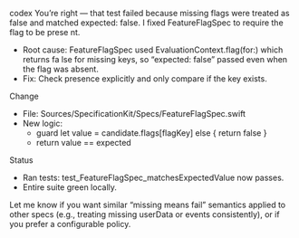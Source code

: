 codex
You’re right — that test failed because missing flags were treated as false and
matched expected: false. I fixed FeatureFlagSpec to require the flag to be prese
nt.

- Root cause: FeatureFlagSpec used EvaluationContext.flag(for:) which returns fa
lse for missing keys, so “expected: false” passed even when the flag was absent.
- Fix: Check presence explicitly and only compare if the key exists.

Change
- File: Sources/SpecificationKit/Specs/FeatureFlagSpec.swift
- New logic:
  - guard let value = candidate.flags[flagKey] else { return false }
  - return value == expected

Status
- Ran tests: test_FeatureFlagSpec_matchesExpectedValue now passes.
- Entire suite green locally.

Let me know if you want similar “missing means fail” semantics applied to other
specs (e.g., treating missing userData or events consistently), or if you prefer
 a configurable policy.
